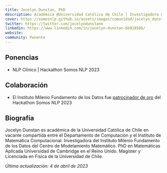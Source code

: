 ```yaml
---
title: Jocelyn Dunstan, PhD
description: Académica @Universidad Católica de Chile | Investigadora @IMFD
cover: https://somosnlp.github.io/assets/images/comunidad/jocelyn_dunstan.jpg
twitter: https://twitter.com/jocelyndunstane 
linkedin: https://www.linkedin.com/in/jocelyn-dunstan-bb92858b/
website: 
community: Ponente
---
```


## Ponencias

- NLP Clínico | Hackathon Somos NLP 2023

<EventSummary
    description="La idea es explicar por qué es un dominio interesante y sus desafíos actuales. Al asistir a esta charla aprenderás sobre las tareas clásicas de NLP en medicina y los avances en NLP clínico en Chile."
    poster="https://somosnlp.github.io/assets/images/eventos/230404_nlp_clinico.png"
    video="https://www.youtube.com/embed/GQbF1MypKIg"
    name=""
    website=""
    twitter="https://twitter.com/jocelyndunstane"
    linkedin="https://www.linkedin.com/in/jocelyn-dunstan-bb92858b/"
    github=""
    bio="Jocelyn Dunstan es académica de la Universidad Católica de Chile en vacante compartida entre el Departamento de Computación y el Instituto de Matemática Computacional. Investigadora del Instituto Milenio Fundamento de los Datos del Centro de Modelamiento Matemático. PhD en Matemáticas Aplicada Universidad de Cambridge en el Reino Unido. Magíster y Licenciada en Física de la Universidad de Chile."
    hide_personal_info=True
/>

## Colaboración

- El Instituto Milenio Fundamento de los Datos fue [patrocinador de oro](https://somosnlp.org/blog/anuncio-patrocinios) del Hackathon Somos NLP 2023


## Biografía

Jocelyn Dunstan es académica de la Universidad Católica de Chile en vacante compartida entre el Departamento de Computación y el Instituto de Matemática Computacional. Investigadora del Instituto Milenio Fundamento de los Datos del Centro de Modelamiento Matemático. PhD en Matemáticas Aplicada Universidad de Cambridge en el Reino Unido. Magíster y Licenciada en Física de la Universidad de Chile.

*Última actualización: 4 de abril de 2023*
